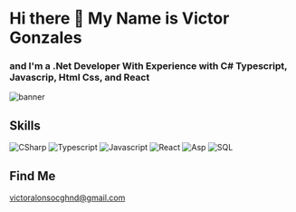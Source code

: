 # Hi there 👋 My Name is Victor Gonzales
### and I'm a .Net Developer With Experience with C# Typescript, Javascrip, Html Css, and React
<img src="https://github.com/VictorGonTec/FotosGithub/blob/main/githubImages/imagenProfile3.png" alt="banner" />

## Skills

![CSharp](https://img.shields.io/badge/C%23-CSharp-512BD4) ![Typescript](https://img.shields.io/badge/TS-Typescript-blue) ![Javascript](https://img.shields.io/badge/JS-Javascript-yellow) ![React](https://img.shields.io/badge/React-js-blue) ![Asp](https://img.shields.io/badge/.NET-Asp.Net-512BD4) ![SQL](https://img.shields.io/badge/SQL-Server-42a4f5)

## Find Me
victoralonsocghnd@gmail.com


<!--
**VictorGonTec/VictorGonTec** is a ✨ _special_ ✨ repository because its `README.md` (this file) appears on your GitHub profile.

Here are some ideas to get you started:

- 🔭 I’m currently working on ...
- 🌱 I’m currently learning ...
- 👯 I’m looking to collaborate on ...
- 🤔 I’m looking for help with ...
- 💬 Ask me about ...
- 📫 How to reach me: ...
- 😄 Pronouns: ...
- ⚡ Fun fact: ...
-->
